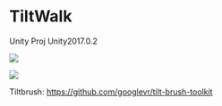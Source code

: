 # TiltWalk
Unity Proj
Unity2017.0.2

<img src="https://github.com/shinn716/TiltWalk/blob/master/Tiltwalk_1.gif" /></a>

<img src="https://github.com/shinn716/TiltWalk/blob/master/Tiltwalk_2.gif" /></a>

Tiltbrush: 
https://github.com/googlevr/tilt-brush-toolkit
